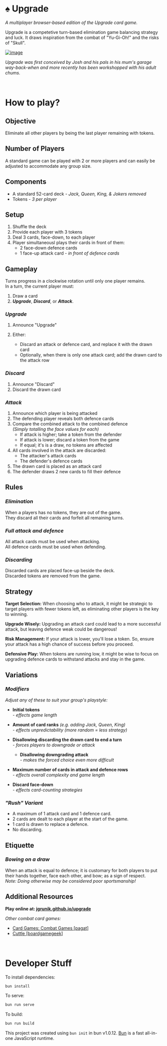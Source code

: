 # ♠ Upgrade

_A multiplayer browser-based edition of the Upgrade card game._

Upgrade is a competetive turn-based elimination game balancing strategy and luck. It draws inspiration from the combat of "Yu-Gi-Oh!" and the risks of "Skull".

[![image](https://github.com/jgrunik/upgrade/assets/14305136/bcb4baef-4e77-45f8-aaba-320532cd720b)](https://jgrunik.github.io/upgrade/)

_Upgrade was first conceived by Josh and his pals in his mum's garage way-back-when and more recently has been workshopped with his adult chums._

<br/>

# How to play?

## Objective

Eliminate all other players by being the last player remaining with tokens.

## Number of Players

A standard game can be played with 2 or more players and can easily be adjusted to accommodate any group size.

## Components

- A standard 52-card deck - _Jack, Queen, King, & Jokers removed_
- Tokens - _3 per player_

## Setup

1. Shuffle the deck
2. Provide each player with 3 tokens
3. Deal 3 cards, face-down, to each player
4. Player simultaneousl plays their cards in front of them:
   - 2 face-down defence cards
   - 1 face-up attack card - _in front of defence cards_

## Gameplay

Turns progress in a clockwise rotation until only one player remains.  
In a turn, the current player must:

1. Draw a card
2. **_Upgrade_**, **_Discard_**, or **_Attack_**.

### **_Upgrade_**

1. Announce "Upgrade"
2. Either:

   - Discard an attack or defence card, and replace it with the drawn card
   - Optionally, when there is only one attack card; add the drawn card to the attack row

### **_Discard_**

1. Announce "Discard"
2. Discard the drawn card

### **_Attack_**

1. Announce which player is being attacked
2. The defending player reveals both defence cards
3. Compare the combined attack to the combined defence\
   _(Simply totalling the face values for each)_
   - If attack is higher; take a token from the defender
   - If attack is lower; discard a token from the game
   - If equal; it's is a draw, no tokens are affected
4. All cards involved in the attack are discarded:
   - The attacker's attack cards
   - The defender's defence cards
5. The drawn card is placed as an attack card
6. The defender draws 2 new cards to fill their defence

## Rules

### _Elimination_

When a players has no tokens, they are out of the game.  
They discard all their cards and forfeit all remaining turns.

### _Full attack and defence_

All attack cards must be used when attacking.  
All defence cards must be used when defending.

### _Discarding_

Discarded cards are placed face-up beside the deck.  
Discarded tokens are removed from the game.

## Strategy

**Target Selection:** When choosing who to attack, it might be strategic to target players with fewer tokens left, as eliminating other players is the key to winning.

**Upgrade Wisely:** Upgrading an attack card could lead to a more successful attack, but leaving defence weak could be dangerous!

**Risk Management:** If your attack is lower, you'll lose a token. So, ensure your attack has a high chance of success before you proceed.

**Defensive Play:** When tokens are running low, it might be wise to focus on upgrading defence cards to withstand attacks and stay in the game.

## Variations

### _Modifiers_

_Adjust any of these to suit your group's playstyle:_

- **Initial tokens**\
   _- effects game length_

- **Amount of card ranks** _(e.g. adding Jack, Queen, King)_\
  _- effects unpredictability (more random = less strategy)_

- **Disallowing discarding the drawn card to end a turn**\
  _- forces players to downgrade or attack_

  - **Disallowing downgrading attack**\
    _- makes the forced choice even more difficult_

- **Maximum number of cards in attack and defence rows**\
  _- effects overall complexity and game length_

- **Discard face-down**\
  _- effects card-counting strategies_

### _**"Rush"** Variant_

- A maximum of 1 attack card and 1 defence card.
- 2 cards are dealt to each player at the start of the game.
- 1 card is drawn to replace a defence.
- No discarding.

## Etiquette

### _Bowing on a draw_

When an attack is equal to defence; it is customary for both players to put their hands together, face each other, and bow; as a sign of respect.\
_Note: Doing otherwise may be considered poor sportsmanship!_

## Additional Resources

**Play online at: [jgrunik.github.io/upgrade](http://jgrunik.github.io/upgrade)**

_Other combat card games:_

- [Card Games: Combat Games [pagat]](https://www.pagat.com/combat/)
- [Cuttle [boardgamegeek]](https://boardgamegeek.com/boardgame/115370/cuttle)

<br/>

# Developer Stuff

To install dependencies:

```bash
bun install
```

To serve:

```bash
bun run serve
```

To build:

```bash
bun run build
```

This project was created using `bun init` in bun v1.0.12. [Bun](https://bun.sh) is a fast all-in-one JavaScript runtime.
